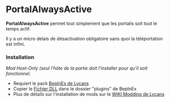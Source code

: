 # PortalAlwaysActive

**PortalAlwaysActive** permet tout simplement que les portails soit tout le temps actif.

Il y a un micro delais de désactivation obligatoire sans quoi la téléportation est infini.


### Installation
_Mod Host-Only (seul l'hôte de la partie doit l'installer pour qu'il soit fonctionnel._
- Requiert le pack [BepInEx de Lycans](https://github.com/lycans-modding/BepInExPack-Lycans/releases)
- Copier le [Fichier DLL](https://github.com/LloydHawkeye/Lycans-PortalAlwaysActive/releases) dans le dossier "plugins" de BepInEx
- Plus de détails sur l'installation de mods sur le [WIKI Modding de Lycans](https://lycans-modding.github.io/LMWiki/Jouer/Installer-des-mods/)
